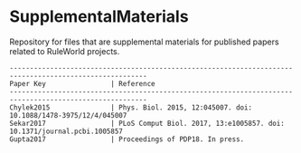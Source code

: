 # SupplementalMaterials
Repository for files that are supplemental materials for published papers related to RuleWorld projects.

```
--------------------------------------------------------------------------------------------------------
Paper Key                | Reference
--------------------------------------------------------------------------------------------------------
Chylek2015               | Phys. Biol. 2015, 12:045007. doi: 10.1088/1478-3975/12/4/045007 
Sekar2017                | PLoS Comput Biol. 2017, 13:e1005857. doi: 10.1371/journal.pcbi.1005857
Gupta2017                | Proceedings of PDP18. In press.
```
